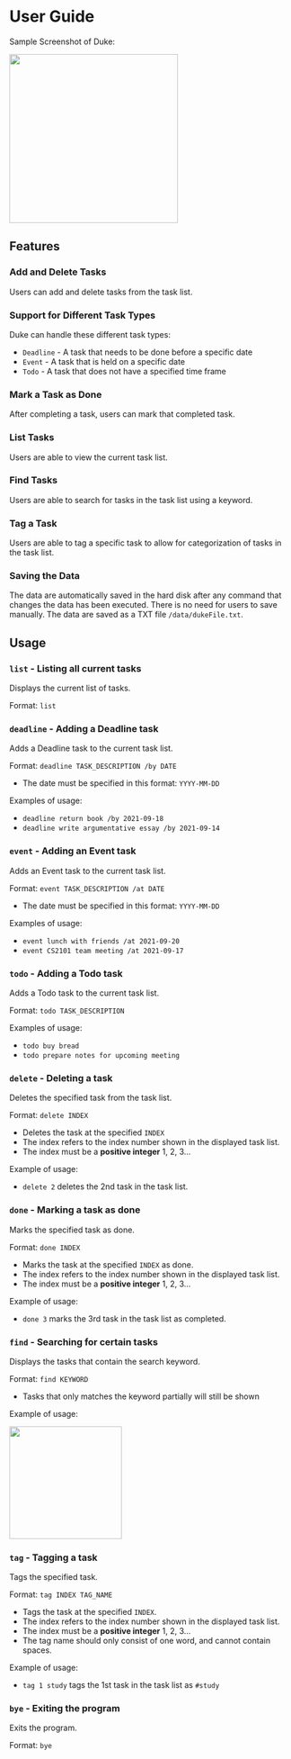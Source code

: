 # User Guide

Sample Screenshot of Duke:

<img src="https://raw.github.com/JunWei3112/ip/master/docs/Ui.png" width="300">

## Features 

### Add and Delete Tasks

Users can add and delete tasks from the task list.

### Support for Different Task Types

Duke can handle these different task types:
- `Deadline` - A task that needs to be done before a specific date
- `Event` - A task that is held on a specific date
- `Todo` - A task that does not have a specified time frame

### Mark a Task as Done

After completing a task, users can mark that completed task.

### List Tasks

Users are able to view the current task list.

### Find Tasks

Users are able to search for tasks in the task list using a keyword.

### Tag a Task

Users are able to tag a specific task to allow for categorization of tasks in the task list.

### Saving the Data

The data are automatically saved in the hard disk after any command that changes the data has been executed.
There is no need for users to save manually. The data are saved as a TXT file `/data/dukeFile.txt`.

## Usage

### `list` - Listing all current tasks

Displays the current list of tasks.

Format: `list`

### `deadline` - Adding a Deadline task

Adds a Deadline task to the current task list.

Format: `deadline TASK_DESCRIPTION /by DATE`
- The date must be specified in this format: `YYYY-MM-DD`

Examples of usage:
- `deadline return book /by 2021-09-18`
- `deadline write argumentative essay /by 2021-09-14`

### `event` - Adding an Event task

Adds an Event task to the current task list.

Format: `event TASK_DESCRIPTION /at DATE`
- The date must be specified in this format: `YYYY-MM-DD`

Examples of usage:
- `event lunch with friends /at 2021-09-20`
- `event CS2101 team meeting /at 2021-09-17`

### `todo` - Adding a Todo task

Adds a Todo task to the current task list.

Format: `todo TASK_DESCRIPTION`

Examples of usage:
- `todo buy bread`
- `todo prepare notes for upcoming meeting`

### `delete` - Deleting a task

Deletes the specified task from the task list.

Format: `delete INDEX`
- Deletes the task at the specified `INDEX`
- The index refers to the index number shown in the displayed task list.
- The index must be a **positive integer** 1, 2, 3...

Example of usage:
- `delete 2` deletes the 2nd task in the task list.

### `done` - Marking a task as done

Marks the specified task as done.

Format: `done INDEX`
- Marks the task at the specified `INDEX` as done.
- The index refers to the index number shown in the displayed task list.
- The index must be a **positive integer** 1, 2, 3...

Example of usage:
- `done 3` marks the 3rd task in the task list as completed.

### `find` - Searching for certain tasks

Displays the tasks that contain the search keyword.

Format: `find KEYWORD`
- Tasks that only matches the keyword partially will still be shown

Example of usage:

<img src="https://raw.github.com/JunWei3112/ip/master/docs/FindResult.png" width="200">

### `tag` - Tagging a task

Tags the specified task.

Format: `tag INDEX TAG_NAME`
- Tags the task at the specified `INDEX`.
- The index refers to the index number shown in the displayed task list.
- The index must be a **positive integer** 1, 2, 3...
- The tag name should only consist of one word, and cannot contain spaces.

Example of usage:
- `tag 1 study` tags the 1st task in the task list as `#study`

### `bye` - Exiting the program

Exits the program.

Format: `bye`